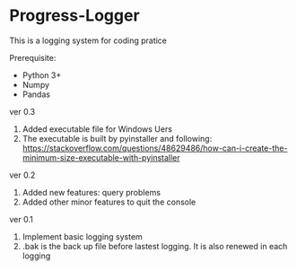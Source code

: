 # Progress-Logger
This is a logging system for coding pratice 

Prerequisite:
- Python 3+
- Numpy 
- Pandas

ver 0.3
1. Added executable file for Windows Uers
2. The executable is built by pyinstaller and following: https://stackoverflow.com/questions/48629486/how-can-i-create-the-minimum-size-executable-with-pyinstaller 

ver 0.2
1. Added new features: query problems
2. Added other minor features to quit the console

ver 0.1
1. Implement basic logging system
2. .bak is the back up file before lastest logging. It is also renewed in each logging
